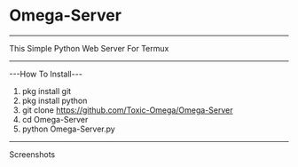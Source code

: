 # Omega-Server
_______________________________________________________________
This Simple Python Web Server For Termux
_______________________________________________________________
---How To Install---

1. pkg install git
2. pkg install python
3. git clone https://github.com/Toxic-Omega/Omega-Server
4. cd Omega-Server
5. python Omega-Server.py

_______________________________________________________________
Screenshots
